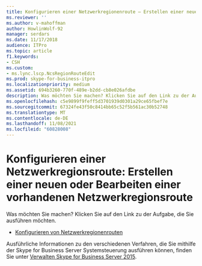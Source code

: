 ```yaml
---
title: Konfigurieren einer Netzwerkregionenroute – Erstellen einer neuen oder Bearbeiten einer vorhandenen Netzwerkregionenroute
ms.reviewer: ''
ms.author: v-mahoffman
author: HowlinWolf-92
manager: serdars
ms.date: 11/17/2018
audience: ITPro
ms.topic: article
f1.keywords:
- CSH
ms.custom:
- ms.lync.lscp.NcsRegionRouteEdit
ms.prod: skype-for-business-itpro
ms.localizationpriority: medium
ms.assetid: 694b3260-770f-489e-b2dd-cb8e026afdbe
description: Was möchten Sie machen? Klicken Sie auf den Link zu der Aufgabe, die Sie ausführen möchten.
ms.openlocfilehash: c5e9899f9feff5d3701939d0301a29ce65fbef7e
ms.sourcegitcommit: 67324fe43f50c8414bb65c52f5b561ac30b52748
ms.translationtype: MT
ms.contentlocale: de-DE
ms.lasthandoff: 11/08/2021
ms.locfileid: "60828008"
---
```

# <a name="configure-a-network-region-route-create-new-or-edit-existing"></a>Konfigurieren einer Netzwerkregionsroute: Erstellen einer neuen oder Bearbeiten einer vorhandenen Netzwerkregionsroute

Was möchten Sie machen? Klicken Sie auf den Link zu der Aufgabe, die Sie ausführen möchten.

- [Konfigurieren von Netzwerkregionenrouten](/previous-versions/office/lync-server-2013/lync-server-2013-creating-or-modifying-network-region-routes)

Ausführliche Informationen zu den verschiedenen Verfahren, die Sie mithilfe der Skype for Business Server Systemsteuerung ausführen können, finden Sie unter [Verwalten Skype for Business Server 2015](../../manage/manage.md).